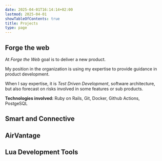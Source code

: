 ```yaml
---
date: 2025-04-01T16:14:14+02:00
lastmod: 2025-04-01
showTableOfContents: true
title: Projects
type: page
---
```


## Forge the web

At _Forge the Web_ goal is to deliver a new product.

My position in the organization is using my expertise to provide guidance in
product development.

When I say expertise, it is _Test Driven Development_, software architecture,
but also forecast on risks involved in some features or sub products.

**Technologies involved:** Ruby on Rails, Git, Docker, Github Actions, PostgeSQL

## Smart and Connective

## AirVantage

## Lua Development Tools

